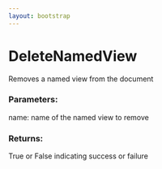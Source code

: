 ```yaml
---
layout: bootstrap
---
```


# DeleteNamedView

Removes a named view from the document
          

### Parameters:

name: name of the named view to remove
        

### Returns:


True or False indicating success or failure
        


